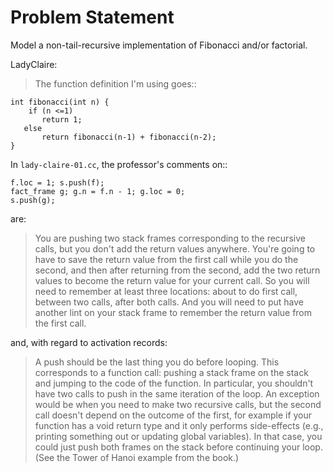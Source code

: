 # Problem  Statement

Model a non-tail-recursive implementation of Fibonacci and/or factorial.

LadyClaire:

> The function definition I'm using goes::

    int fibonacci(int n) {
        if (n <=1)
           return 1;
       else
           return fibonacci(n-1) + fibonacci(n-2);
    }

In `lady-claire-01.cc`, the professor's comments on::

    f.loc = 1; s.push(f);
    fact_frame g; g.n = f.n - 1; g.loc = 0;
    s.push(g);

are:

> You are pushing two stack frames corresponding to the recursive
> calls, but you don't add the return values anywhere. You're going to
> have to save the return value from the first call while you do the
> second, and then after returning from the second, add the two return
> values to become the return value for your current call. So you will
> need to remember at least three locations: about to do first call,
> between two calls, after both calls. And you will need to put have
> another lint on your stack frame to remember the return value from
> the first call.

and, with regard to activation records:

> A push should be the last thing you do before looping. This
> corresponds to a function call: pushing a stack frame on the stack
> and jumping to the code of the function. In particular, you
> shouldn't have two calls to push in the same iteration of the
> loop. An exception would be when you need to make two recursive
> calls, but the second call doesn't depend on the outcome of the
> first, for example if your function has a void return type and it
> only performs side-effects (e.g., printing something out or updating
> global variables). In that case, you could just push both frames on
> the stack before continuing your loop. (See the Tower of Hanoi
> example from the book.)
